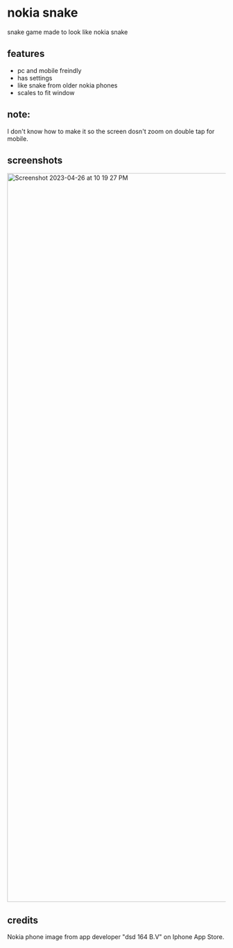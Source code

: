 # nokia snake
snake game made to look like nokia snake
<h2>features</h2>
<ul>
<li>pc and mobile freindly</li>
<li>has settings</li>
<li>like snake from older nokia phones</li>
<li>scales to fit window</li>
</ul>
<h2>note:</h2>
I don't know how to make it so the screen dosn't zoom on double tap for mobile.
<h2>screenshots</h2>
<img width="1680" alt="Screenshot 2023-04-26 at 10 19 27 PM" src="https://user-images.githubusercontent.com/122117065/234751098-2f4be069-e727-4c87-b27e-394f296424a5.png">
<h2>credits</h2>
<p>Nokia phone image from app developer "dsd 164 B.V" on Iphone App Store.</p>
